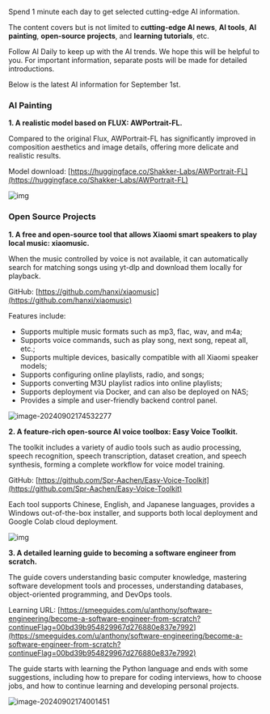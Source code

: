 
Spend 1 minute each day to get selected cutting-edge AI information.

The content covers but is not limited to **cutting-edge AI news**, **AI tools**, **AI painting**, **open-source projects**, and **learning tutorials**, etc.

Follow AI Daily to keep up with the AI trends. We hope this will be helpful to you. For important information, separate posts will be made for detailed introductions.

Below is the latest AI information for September 1st.

### AI Painting

**1. A realistic model based on FLUX: AWPortrait-FL.**

Compared to the original Flux, AWPortrait-FL has significantly improved in composition aesthetics and image details, offering more delicate and realistic results.

Model download: [https://huggingface.co/Shakker-Labs/AWPortrait-FL](https://huggingface.co/Shakker-Labs/AWPortrait-FL)

![img](https://cdn.jsdelivr.net/gh/freelander/oss@master/ai-daily/2024-09-02/compare.png)

### Open Source Projects

**1. A free and open-source tool that allows Xiaomi smart speakers to play local music: xiaomusic.**

When the music controlled by voice is not available, it can automatically search for matching songs using yt-dlp and download them locally for playback.

GitHub: [https://github.com/hanxi/xiaomusic](https://github.com/hanxi/xiaomusic)

Features include:

- Supports multiple music formats such as mp3, flac, wav, and m4a;
- Supports voice commands, such as play song, next song, repeat all, etc.;
- Supports multiple devices, basically compatible with all Xiaomi speaker models;
- Supports configuring online playlists, radio, and songs;
- Supports converting M3U playlist radios into online playlists;
- Supports deployment via Docker, and can also be deployed on NAS;
- Provides a simple and user-friendly backend control panel.

![image-20240902174532277](https://cdn.jsdelivr.net/gh/freelander/oss@master/ai-daily/2024-09-02/image-20240902174532277.png)

**2. A feature-rich open-source AI voice toolbox: Easy Voice Toolkit.**

The toolkit includes a variety of audio tools such as audio processing, speech recognition, speech transcription, dataset creation, and speech synthesis, forming a complete workflow for voice model training.

GitHub: [https://github.com/Spr-Aachen/Easy-Voice-Toolkit](https://github.com/Spr-Aachen/Easy-Voice-Toolkit)

Each tool supports Chinese, English, and Japanese languages, provides a Windows out-of-the-box installer, and supports both local deployment and Google Colab cloud deployment.

![img](https://cdn.jsdelivr.net/gh/freelander/oss@master/ai-daily/2024-09-02/dfa109d8523b47683c0449b7a169c5c3bd4f9ea8.jpg)

**3. A detailed learning guide to becoming a software engineer from scratch.**

The guide covers understanding basic computer knowledge, mastering software development tools and processes, understanding databases, object-oriented programming, and DevOps tools.

Learning URL: [https://smeeguides.com/u/anthony/software-engineering/become-a-software-engineer-from-scratch?continueFlag=00bd39b954829967d276880e837e7992](https://smeeguides.com/u/anthony/software-engineering/become-a-software-engineer-from-scratch?continueFlag=00bd39b954829967d276880e837e7992)

The guide starts with learning the Python language and ends with some suggestions, including how to prepare for coding interviews, how to choose jobs, and how to continue learning and developing personal projects.

![image-20240902174001451](https://cdn.jsdelivr.net/gh/freelander/oss@master/ai-daily/2024-09-02/image-20240902174001451.png)
